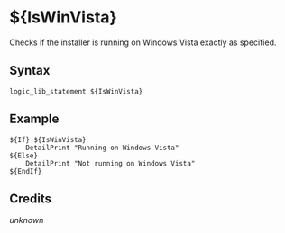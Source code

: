 # ${IsWinVista}

Checks if the installer is running on Windows Vista exactly as specified.

## Syntax

    logic_lib_statement ${IsWinVista}

## Example

    ${If} ${IsWinVista}
        DetailPrint "Running on Windows Vista"
    ${Else}
        DetailPrint "Not running on Windows Vista"
    ${EndIf}

## Credits

*unknown*
